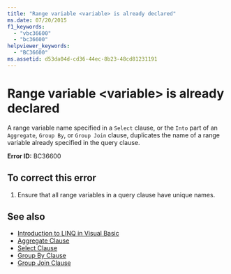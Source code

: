 ```yaml
---
title: "Range variable <variable> is already declared"
ms.date: 07/20/2015
f1_keywords: 
  - "vbc36600"
  - "bc36600"
helpviewer_keywords: 
  - "BC36600"
ms.assetid: d53da04d-cd36-44ec-8b23-48cd81231191
---
```

# Range variable \<variable> is already declared
A range variable name specified in a `Select` clause, or the `Into` part of an `Aggregate`, `Group By`, or `Group Join` clause, duplicates the name of a range variable already specified in the query clause.  
  
 **Error ID:** BC36600  
  
## To correct this error  
  
1. Ensure that all range variables in a query clause have unique names.  
  
## See also

- [Introduction to LINQ in Visual Basic](../programming-guide/language-features/linq/introduction-to-linq.md)
- [Aggregate Clause](../language-reference/queries/aggregate-clause.md)
- [Select Clause](../language-reference/queries/select-clause.md)
- [Group By Clause](../language-reference/queries/group-by-clause.md)
- [Group Join Clause](../language-reference/queries/group-join-clause.md)

